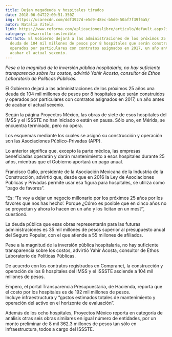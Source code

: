 ```yaml
---
title: Dejan megadeuda y hospitales tirados
date: 2018-06-04T22:00:51.350Z
img: https://ucarecdn.com/ddf3927d-e5d9-48ec-b5d0-50af7f39f6a5/
autor: Natalia Vitela
link: https://www.reforma.com/aplicacioneslibre/articulo/default.aspx?id=1410591&md5=26880e0e22404e1543cb288823e08905&ta=0dfdbac11765226904c16cb9ad1b2efe&lcmd5=884dd6b03da56a725e13660b007e74d1
category: desarrollo-sostenible
extracto: El Gobierno dejará a las administraciones de los próximos 25 años una
  deuda de 104 mil millones de pesos por 8 hospitales que serán construidos y
  operados por particulares con contratos asignados en 2017, un año antes de
  acabar el actual sexenio.
---
```

*Pese a la magnitud de la inversión pública hospitalaria, no hay suficiente transparencia sobre los costos, advirtió Yahir Acosta, consultor de Ethos Laboratorio de Políticas Públicas.*

El Gobierno dejará a las administraciones de los próximos 25 años una deuda de 104 mil millones de pesos por 8 hospitales que serán construidos y operados por particulares con contratos asignados en 2017, un año antes de acabar el actual sexenio.

Según la página Proyectos México, las obras de siete de esos hospitales del IMSS y el ISSSTE no han iniciado o están en pausa. Sólo uno, en Mérida, se encuentra terminado, pero no opera.

Los esquemas mediante los cuales se asignó su construcción y operación son las Asociaciones Público-Privadas (APP).

Lo anterior significa que, excepto la parte médica, las empresas beneficiadas operarán y darán mantenimiento a esos hospitales durante 25 años, mientras que el Gobierno aportará un pago anual.

Francisco Gallo, presidente de la Asociación Mexicana de la Industria de la Construcción, advirtió que, desde que en 2016 la Ley de Asociaciones Públicas y Privadas permite usar esa figura para hospitales, se utiliza como “pago de favores”.

“Es: ‘Te voy a dejar un negocio millonario por los próximos 25 años por los favores que nos has hecho’. Porque ¿Cómo es posible que en cinco años no se proyectan y ahora lo hacen en un año y los licitan en un mes?”, cuestionó.

La deuda pública que esas obras representarán para las futuras administraciones es 35 mil millones de pesos superior al presupuesto anual del Seguro Popular, con el que atiende a 55 millones de afiliados.

Pese a la magnitud de la inversión pública hospitalaria, no hay suficiente transparencia sobre los costos, advirtió Yahir Acosta, consultor de Ethos Laboratorio de Políticas Públicas.

De acuerdo con los contratos registrados en Compranet, la construcción y operación de los 8 hospitales del IMSS y el ISSSTE asciende a 104 mil millones de pesos.

Empero, el portal Transparencia Presupuestaria, de Hacienda, reporta que el costo por los hospitales es de 192 mil millones de pesos.\
Incluye infraestructura y “gastos estimados totales de mantenimiento y operación del activo en el horizonte de evaluación”.

Además de los ocho hospitales, Proyectos México reporta en categoría de análisis otras seis obras similares en igual número de entidades, por un monto preliminar de 8 mil 362.3 millones de pesos tan sólo en infraestructura, todos a cargo del ISSSTE.